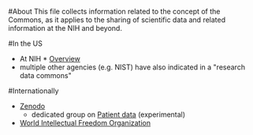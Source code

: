 #About
This file collects information related to the concept of the Commons, as it applies to the sharing of scientific data and related information at the NIH and beyond.

#In the US
* At NIH
      * [Overview](http://bd2k.nih.gov/commons.html)
* multiple other agencies (e.g. NIST) have also indicated in a "research data commons" 

#Internationally
* [Zenodo](https://zenodo.org/)
    * dedicated group on [Patient data](https://zenodo.org/collection/user-patient-data) (experimental)
* [World Intellectual Freedom Organization](https://d.wifo.org/t/shuttleworth-fellowship-application-open-draft/13)
